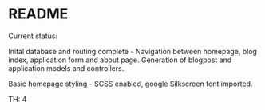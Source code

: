 # README

Current status:

Inital database and routing complete - Navigation between homepage, blog index, application form and about page. Generation of blogpost and application models and controllers.

Basic homepage styling - SCSS enabled, google Silkscreen font imported.


TH: 4
